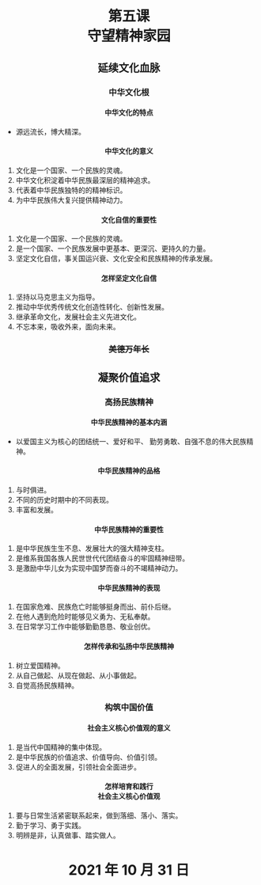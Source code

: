 # <center>第五课<br />守望精神家园</center>

## <center>延续文化血脉</center>

### <center>中华文化根</center>

#### <center>中华文化的特点</center>

- 源远流长，博大精深。

#### <center>中华文化的意义</center>

1. 文化是一个国家、一个民族的灵魂。
2. 中华文化积淀着中华民族最深层的精神追求。
3. 代表着中华民族独特的的精神标识。
4. 为中华民族伟大复兴提供精神动力。

#### <center>文化自信的重要性</center>

1. 文化是一个国家、一个民族的灵魂。
2. 是一个国家、一个民族发展中更基本、更深沉、更持久的力量。
3. 坚定文化自信，事关国运兴衰、文化安全和民族精神的传承发展。

#### <center>怎样坚定文化自信</center>

1. 坚持以马克思主义为指导。
2. 推动中华优秀传统文化创造性转化、创新性发展。
3. 继承革命文化，发展社会主义先进文化。
4. 不忘本来，吸收外来，面向未来。

### <center>~~美德万年长~~</center>

## <center>凝聚价值追求</center>

### <center>高扬民族精神</center>

#### <center>中华民族精神的基本内涵</center>

- 以爱国主义为核心的团结统一、爱好和平、
勤劳勇敢、自强不息的伟大民族精神。

#### <center>中华民族精神的品格</center>

1. 与时俱进。
2. 不同的历史时期中的不同表现。
3. 丰富和发展。

#### <center>中华民族精神的重要性</center>

1. 是中华民族生生不息、发展壮大的强大精神支柱。
2. 是维系我国各族人民世世代代团结奋斗的牢固精神纽带。
3. 是激励中华儿女为实现中国梦而奋斗的不竭精神动力。

#### <center>中华民族精神的表现</center>

1. 在国家危难、民族危亡时能够挺身而出、前仆后继。
2. 在他人遇到危险时能够见义勇为、无私奉献。
3. 在日常学习工作中能够勤勤恳恳、敬业创优。

#### <center>怎样传承和弘扬中华民族精神</center>

1. 树立爱国精神。
2. 从自己做起、从现在做起、从小事做起。
3. 自觉高扬民族精神。

### <center>构筑中国价值</center>

#### <center>社会主义核心价值观的意义</center>

1. 是当代中国精神的集中体现。
2. 是中华民族的价值追求、价值导向、价值引领。
3. 促进人的全面发展，引领社会全面进步。

#### <center>怎样培育和践行<br />社会主义核心价值观</center>

1. 要与日常生活紧密联系起来，做到落细、落小、落实。
2. 勤于学习、勇于实践。
3. 明辨是非，认真做事、踏实做人。

# <center>2021 年 10 月 31 日</center>